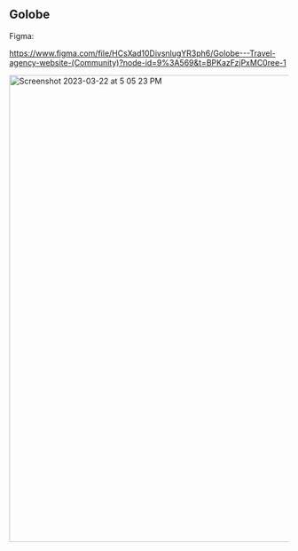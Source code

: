 ## Golobe

Figma:

https://www.figma.com/file/HCsXad10DivsnlugYR3ph6/Golobe---Travel-agency-website-(Community)?node-id=9%3A569&t=BPKazFzjPxMC0ree-1

<img width="842" alt="Screenshot 2023-03-22 at 5 05 23 PM" src="https://user-images.githubusercontent.com/97631462/227065837-ed836372-a866-4598-9887-473ab1c4b2b2.png">
